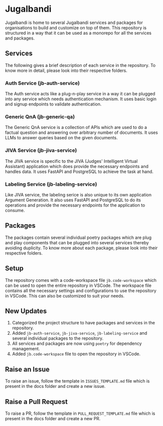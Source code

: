# Jugalbandi

Jugalbandi is home to several Jugalbandi services and packages for organisations to build and customize on top of them. This repository is structured in a way that it can be used as a monorepo for all the services and packages.

## Services

The following gives a brief description of each service in the repository. To know more in detail, please look into their respective folders.

### <b>Auth Service (jb-auth-service)</b>

The Auth service acts like a plug-n-play service in a way it can be plugged into any service which needs authentication mechanism. It uses basic login and signup endpoints to validate authentication.

### <b>Generic QnA (jb-generic-qa)</b>

The Generic QnA service is a collection of APIs which are used to do a factual question and answering over arbitrary number of documents. It uses LLMs to answer queries based on the given documents.

### <b>JIVA Service (jb-jiva-service)</b>

The JIVA service is specific to the JIVA (Judges' Intelligent Virtual Assistant) application which does provide the necessary endpoints and handles data. It uses FastAPI and PostgreSQL to achieve the task at hand.

### <b>Labeling Service (jb-labeling-service)</b>

Like JIVA service, the labeling serice is also unique to its own application Argument Generation. It also uses FastAPI and PostgreSQL to do its operations and provide the necessary endpoints for the application to consume.

## Packages

The packages contain several individual poetry packages which are plug and play components that can be plugged into several services thereby avoiding duplicity. To know more about each package, please look into their respective folders.

## Setup

The repository comes with a code-workspace file `jb.code-workspace` which can be used to open the entire repository in VSCode. The workspace file contains all the necessary settings and configurations to use the repository in VSCode. This can also be customized to suit your needs.

## New Updates

1. Categorized the project structure to have packages and services in the repository.
2. Added `jb-auth-service`, `jb-jiva-service`, `jb-labeling-service` and several individual packages to the repository.
3. All services and packages are now using `poetry` for dependency management.
4. Added `jb.code-workspace` file to open the repository in VSCode.

## Raise an Issue

To raise an issue, follow the template in `ISSUES_TEMPLATE.md` file which is present in the docs folder and create a new issue.

## Raise a Pull Request

To raise a PR, follow the template in `PULL_REQUEST_TEMPLATE.md` file which is present in the docs folder and create a new PR.
